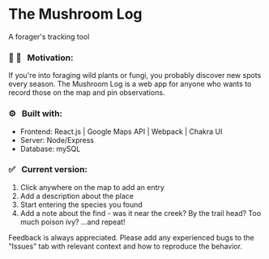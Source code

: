 # The Mushroom Log
A forager's tracking tool

### :mushroom: :herb: &nbsp; Motivation:
If you're into foraging wild plants or fungi, you probably discover new spots every season. The Mushroom Log is a web app for anyone who wants to record those on the map and pin observations.

### :gear: &nbsp; Built with:
- Frontend: React.js | Google Maps API | Webpack | Chakra UI
- Server: Node/Express
- Database: mySQL

###  :white_check_mark: &nbsp; Current version:
1. Click anywhere on the map to add an entry
2. Add a description about the place
3. Start entering the species you found
4. Add a note about the find - was it near the creek? By the trail head? Too much poison ivy?
...and repeat!

Feedback is always appreciated. Please add any experienced bugs to the "Issues" tab with relevant context and how to reproduce the behavior.

